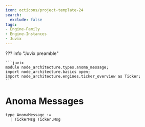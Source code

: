 ```yaml
---
icon: octicons/project-template-24
search:
  exclude: false
tags:
- Engine-Family
- Engine-Instances
- Juvix
---
```




??? info "Juvix preamble"

    ```juvix
    module node_architecture.types.anoma_message;
    import node_architecture.basics open;
    import node_architecture.engines.ticker_overview as Ticker;
    ```

# Anoma Messages

```juvix
type AnomaMessage :=
  | TickerMsg Ticker.Msg
```